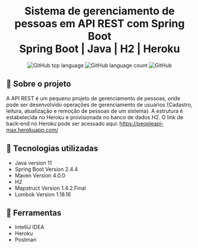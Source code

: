 <h1 align="center">
    <br>Sistema de gerenciamento de pessoas em API REST com Spring Boot<br/>
    Spring Boot | Java | H2 | Heroku
</h1>

<p align="center">
    <img alt="GitHub top language" src="https://img.shields.io/github/languages/top/bignardi/api-springboot?style=flat-square">
    <img alt="GitHub language count" src="https://img.shields.io/github/languages/count/bignardi/api-springboot?style=flat-square">
    <img alt="GitHub" src="https://img.shields.io/github/license/bignardi/api-springboot?style=flat-square">
</p>



## :bookmark: Sobre o projeto

A API REST é um pequeno projeto de gerenciamento de pessoas, onde pode ser desenvolvido operações de gerenciamento de usuários (Cadastro, leitura, atualização e remoção de pessoas de um sistema). A estrutura é estabelecida no Heroku e provisionada no banco de dados H2. O link de back-end no Heroku pode ser acessado aqui:  https://peopleapi-max.herokuapp.com/

## :rocket: Tecnologias utilizadas

- Java version 11
- Spring Boot Version 2.4.4
- Maven Version 4.0.0
- H2
- Mapstruct Version 1.4.2.Final
- Lombok Version 1.18.16

## :wrench: Ferramentas
- IntelliJ IDEA
- Heroku
- Postman
